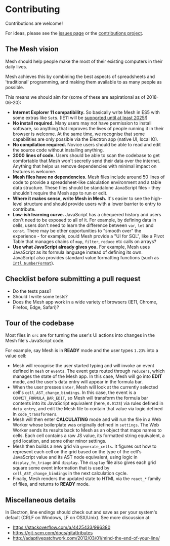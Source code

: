 # Contributing

Contributions are welcome!

For ideas, please see the [issues page](https://github.com/chrispsn/mesh/issues) or the [contributions project](https://github.com/chrispsn/mesh/projects/2).

## The Mesh vision

Mesh should help people make the most of their existing computers in their daily lives.

Mesh achieves this by combining the best aspects of spreadsheets and 'traditional' programming, and making them available to as many people as possible.

This means we should aim for (some of these are aspirational as of 2018-06-20):

- **Internet Explorer 11 compatibility.** So basically write Mesh in ES5 with some extras like `Set`s. (IE11 will be [supported until at least 2025](https://support.microsoft.com/en-us/lifecycle/search?alpha=Windows%2010)!)
- **No install required.** Many users may not have permission to install software, so anything that improves the lives of people running it in their browser is welcome. At the same time, we recognise that some capabilities are only possible via the Electron app (native UI, local IO).
- **No compilation required.** Novice users should be able to read and edit the source code without installing anything.
- **2000 lines of code.** Users should be able to scan the codebase to get comfortable that Mesh won't secretly send their data over the internet. Anything that helps us remove dependencies with minimal impact on features is welcome.
- **Mesh files have no dependencies.** Mesh files include around 50 lines of code to provide a spreadsheet-like calculation environment and a table data structure. These files should be standalone JavaScript files - they shouldn't require the Mesh app to run or edit.
- **Where it makes sense, write Mesh in Mesh.** It's easier to see the high-level structure and should provide users with a lower barrier to entry to contribute.
- **Low-ish learning curve.** JavaScript has a chequered history and users don't need to be exposed to all of it. For example, by defining data in cells, users don't need to learn the difference between `var`, `let` and `const`. There may be other opportunities to "smooth over" the experience - for example, could Mesh provide a "UI for SQL", like a Pivot Table that manages chains of `map`, `filter`, `reduce` etc calls on arrays? 
- **Use what JavaScript already gives you.** For example, Mesh uses JavaScript as its formula language instead of defining its own. JavaScript also provides standard value formatting functions (such as [`Intl.NumberFormat`](https://developer.mozilla.org/en-US/docs/Web/JavaScript/Reference/Global_Objects/NumberFormat)).

## Checklist before submitting a pull request

- Do the tests pass?
- Should I write some tests?
- Does the Mesh app work in a wide variety of browsers (IE11, Chrome, Firefox, Edge, Safari)? 

## Tour of the codebase

Most files in `src` are for turning the user's UI actions into changes in the Mesh file's JavaScript code.

For example, say Mesh is in **READY** mode and the user types `1.23%` into a value cell:

- Mesh will recognise the user started typing and will invoke an event defined in `mesh` or `events`. The event gets routed through `reducers`, which manages the state of the Mesh app. In this case, Mesh will go into **EDIT** mode, and the user's data entry will appear in the formula bar.
- When the user presses `Enter`, Mesh will look at the currently selected cell's `cell_AST_change_bindings`. In this case, the event is a `COMMIT_FORMULA_BAR_EDIT`, so Mesh will transform the formula bar contents into its JavaScript equivalent (here, `0.0123`) via rules defined in `data_entry`, and edit the Mesh file to contain that value via logic defined in `code_transformers`.
- Mesh will then enter **CALCULATING** mode and will run the file in a Web Worker whose boilerplate was originally defined in `settings`. The Web Worker sends its results back to Mesh as an object that maps names to cells. Each cell contains a raw JS value, its formatted string equivalent, a grid location, and some other minor settings.
-  Mesh then builds a new grid via `generate_cells`. It figures out how to represent each cell on the grid based on the type of the cell's JavaScript value and its AST node equivalent, using logic in `display_fn_triage` and `display`. The `display` file also gives each grid square some event information that is used by `cell_AST_change_bindings` in the next calculation cycle.
- Finally, Mesh renders the updated state to HTML via the `react_*` family of files, and returns to **READY** mode.

## Miscellaneous details

In Electron, line endings should check out and save as per your system's default (CRLF on Windows, LF on OSX/Unix). See more discussion at:

- <https://stackoverflow.com/a/4425433/996380>
- <https://git-scm.com/docs/gitattributes>
- <http://adaptivepatchwork.com/2012/03/01/mind-the-end-of-your-line/>
